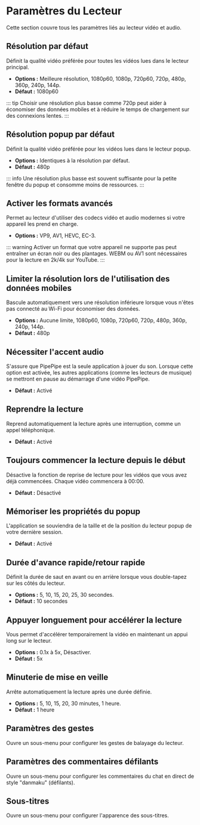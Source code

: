 # Paramètres du Lecteur

Cette section couvre tous les paramètres liés au lecteur vidéo et audio.

## Résolution par défaut

Définit la qualité vidéo préférée pour toutes les vidéos lues dans le lecteur principal.

- **Options :** Meilleure résolution, 1080p60, 1080p, 720p60, 720p, 480p, 360p, 240p, 144p.
- **Défaut :** 1080p60

::: tip
Choisir une résolution plus basse comme 720p peut aider à économiser des données mobiles et à réduire le temps de chargement sur des connexions lentes.
:::

## Résolution popup par défaut

Définit la qualité vidéo préférée pour les vidéos lues dans le lecteur popup.

- **Options :** Identiques à la résolution par défaut.
- **Défaut :** 480p

::: info
Une résolution plus basse est souvent suffisante pour la petite fenêtre du popup et consomme moins de ressources.
:::

## Activer les formats avancés

Permet au lecteur d'utiliser des codecs vidéo et audio modernes si votre appareil les prend en charge.

- **Options :** VP9, AV1, HEVC, EC-3.

::: warning
Activer un format que votre appareil ne supporte pas peut entraîner un écran noir ou des plantages. WEBM ou AV1 sont nécessaires pour la lecture en 2k/4k sur YouTube.
:::

## Limiter la résolution lors de l'utilisation des données mobiles

Bascule automatiquement vers une résolution inférieure lorsque vous n'êtes pas connecté au Wi-Fi pour économiser des données.

- **Options :** Aucune limite, 1080p60, 1080p, 720p60, 720p, 480p, 360p, 240p, 144p.
- **Défaut :** 480p

## Nécessiter l'accent audio

S'assure que PipePipe est la seule application à jouer du son. Lorsque cette option est activée, les autres applications (comme les lecteurs de musique) se mettront en pause au démarrage d'une vidéo PipePipe.

- **Défaut :** Activé

## Reprendre la lecture

Reprend automatiquement la lecture après une interruption, comme un appel téléphonique.

- **Défaut :** Activé

## Toujours commencer la lecture depuis le début

Désactive la fonction de reprise de lecture pour les vidéos que vous avez déjà commencées. Chaque vidéo commencera à 00:00.

- **Défaut :** Désactivé

## Mémoriser les propriétés du popup

L'application se souviendra de la taille et de la position du lecteur popup de votre dernière session.

- **Défaut :** Activé

## Durée d'avance rapide/retour rapide

Définit la durée de saut en avant ou en arrière lorsque vous double-tapez sur les côtés du lecteur.

- **Options :** 5, 10, 15, 20, 25, 30 secondes.
- **Défaut :** 10 secondes

## Appuyer longuement pour accélérer la lecture

Vous permet d'accélérer temporairement la vidéo en maintenant un appui long sur le lecteur.

- **Options :** 0.1x à 5x, Désactiver.
- **Défaut :** 5x

## Minuterie de mise en veille

Arrête automatiquement la lecture après une durée définie.

- **Options :** 5, 10, 15, 20, 30 minutes, 1 heure.
- **Défaut :** 1 heure

## Paramètres des gestes

Ouvre un sous-menu pour configurer les gestes de balayage du lecteur.

## Paramètres des commentaires défilants

Ouvre un sous-menu pour configurer les commentaires du chat en direct de style "danmaku" (défilants).

## Sous-titres

Ouvre un sous-menu pour configurer l'apparence des sous-titres.
